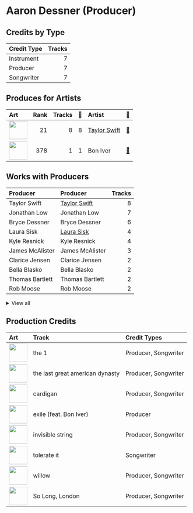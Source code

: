 # Aaron Dessner (Producer)

## Credits by Type

| Credit Type | Tracks |
|:---|---:|
| Instrument | 7 |
| Producer | 7 |
| Songwriter | 7 |

## Produces for Artists

| Art | Rank | Tracks | 💚 | Artist | 🔗 |
|:---|---:|---:|---:|:---|:---|
| <img src="https://i.scdn.co/image/ab6761610000e5ebe672b5f553298dcdccb0e676" alt="" width="50" /> | 21 | 8 | 8 | [Taylor Swift](../../artists/taylor_swift/overview.md) | [🔗](https://open.spotify.com/artist/06HL4z0CvFAxyc27GXpf02) |
| <img src="https://i.scdn.co/image/ab6761610000e5eb67be065df01f37a3880216be" alt="" width="50" /> | 378 | 1 | 1 | Bon Iver | [🔗](https://open.spotify.com/artist/4LEiUm1SRbFMgfqnQTwUbQ) |

## Works with Producers

| Producer | Producer | Tracks |
|:---|:---|---:|
| Taylor Swift | [Taylor Swift](../taylor_swift/overview.md) | 8 |
| Jonathan Low | Jonathan Low | 7 |
| Bryce Dessner | Bryce Dessner | 6 |
| Laura Sisk | [Laura Sisk](../laura_sisk/overview.md) | 4 |
| Kyle Resnick | Kyle Resnick | 4 |
| James McAlister | James McAlister | 3 |
| Clarice Jensen | Clarice Jensen | 2 |
| Bella Blasko | Bella Blasko | 2 |
| Thomas Bartlett | Thomas Bartlett | 2 |
| Rob Moose | Rob Moose | 2 |


<details>
<summary>View all</summary>

| Producer | Producer | Tracks |
|:---|:---|---:|
| Alex Sopp | Alex Sopp | 1 |
| Serban Ghenea | [Serban Ghenea](../serban_ghenea/overview.md) | 1 |
| Jason Treuting | Jason Treuting | 1 |
| Ben Lanz | Ben Lanz | 1 |
| J. T. Bates | J. T. Bates | 1 |
| Dave Nelson | Dave Nelson | 1 |
| Justin Vernon | Justin Vernon | 1 |
| CJ Camerieri | CJ Camerieri | 1 |
| Bryce Bordone | Bryce Bordone | 1 |
| William Bowery | William Bowery | 1 |
| Bryan Devendorf | Bryan Devendorf | 1 |

</details>


## Production Credits

| Art | Track | Credit Types |
|:---|:---|:---|
| <img src="https://i.scdn.co/image/ab67616d0000b27395f754318336a07e85ec59bc" alt="" width="50" /> | the 1 | Producer, Songwriter |
| <img src="https://i.scdn.co/image/ab67616d0000b27395f754318336a07e85ec59bc" alt="" width="50" /> | the last great american dynasty | Producer, Songwriter |
| <img src="https://i.scdn.co/image/ab67616d0000b27395f754318336a07e85ec59bc" alt="" width="50" /> | cardigan | Producer, Songwriter |
| <img src="https://i.scdn.co/image/ab67616d0000b27395f754318336a07e85ec59bc" alt="" width="50" /> | exile (feat. Bon Iver) | Producer |
| <img src="https://i.scdn.co/image/ab67616d0000b27395f754318336a07e85ec59bc" alt="" width="50" /> | invisible string | Producer, Songwriter |
| <img src="https://i.scdn.co/image/ab67616d0000b27333b8541201f1ef38941024be" alt="" width="50" /> | tolerate it | Songwriter |
| <img src="https://i.scdn.co/image/ab67616d0000b27333b8541201f1ef38941024be" alt="" width="50" /> | willow | Producer, Songwriter |
| <img src="https://i.scdn.co/image/ab67616d0000b2738ecc33f195df6aa257c39eaa" alt="" width="50" /> | So Long, London | Producer, Songwriter |